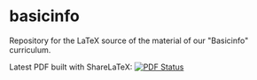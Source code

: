 # basicinfo

Repository for the LaTeX source of the material of our "Basicinfo" curriculum.

Latest PDF built with ShareLaTeX: [![PDF Status](https://www.sharelatex.com/github/repos/imbur/basicinfo/builds/latest/badge.svg)](https://www.sharelatex.com/github/repos/imbur/basicinfo/builds/latest/output.pdf)
